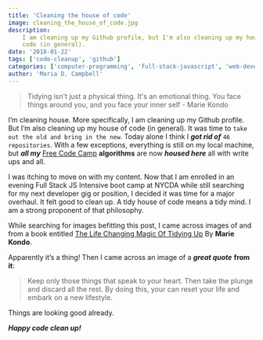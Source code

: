 ```yaml
---
title: 'Cleaning the house of code'
image: cleaning_the_house_of_code.jpg
description:
    I am cleaning up my Github profile, but I'm also cleaning up my house of
    code (in general).
date: '2018-01-22'
tags: ['code-cleanup', 'github']
categories: ['computer-programming', 'full-stack-javascript', 'web-development']
author: 'Maria D. Campbell'
---
```


> Tidying isn't just a physical thing. It's an emotional thing. You face things
> around you, and you face your inner self - Marie Kondo

I’m cleaning house. More specifically, I am cleaning up my Github profile. But
I’m also cleaning up my house of code (in general). It was time to
`take out the old and bring in the new`. Today alone I think I **_got rid of_**
`46 repositories`. With a few exceptions, everything is still on my local
machine, but **_all my_** [Free Code Camp](freecodecamp.org) **algorithms** are
now **_housed here_** all with write ups and all.

I was itching to move on with my content. Now that I am enrolled in an evening
Full Stack JS Intensive boot camp at NYCDA while still searching for my next
developer gig or position, I decided it was time for a major overhaul. It felt
good to clean up. A tidy house of code means a tidy mind. I am a strong
proponent of that philosophy.

While searching for images befitting this post, I came across images of and from
a book entitled
[The Life Changing Magic Of Tidying Up](https://www.amazon.com/Life-Changing-Magic-Tidying-Decluttering-Organizing/dp/1607747308/ref=sr_1_1)
By **Marie Kondo**.

Apparently it’s a thing! Then I came across an image of a **_great quote_**
**from it**:

> Keep only those things that speak to your heart. Then take the plunge and
> discard all the rest. By doing this, your can reset your life and embark on a
> new lifestyle.

Things are looking good already.

**_Happy code clean up!_**
